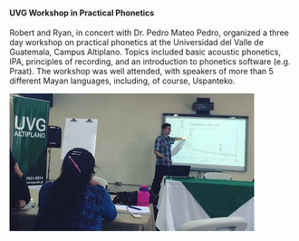#### UVG Workshop in Practical Phonetics ####

Robert and Ryan, in concert with Dr. Pedro Mateo Pedro, organized a three day workshop on practical phonetics at the Universidad del Valle de Guatemala, Campus Altiplano. Topics included basic acoustic phonetics, IPA, principles of recording, and an introduction to phonetics software (e.g. Praat). The workshop was well attended, with speakers of more than 5 different Mayan languages, including, of course, Uspanteko.

![Phonetics workshop at UVG](/resources/Pictures/uvg_class.jpg)
